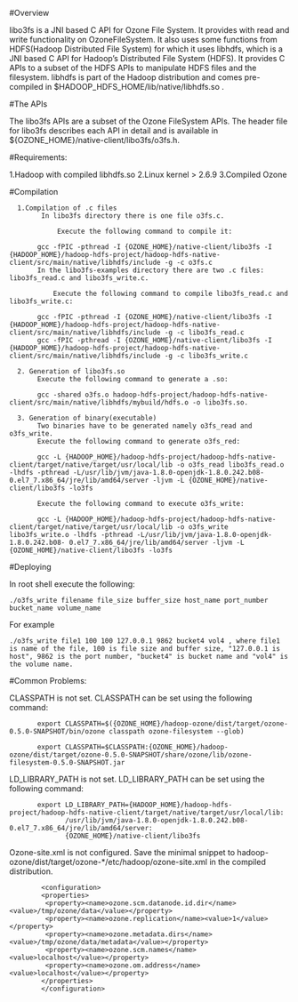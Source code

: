 <!--
  Licensed to the Apache Software Foundation (ASF) under one or more
  contributor license agreements.  See the NOTICE file distributed with
  this work for additional information regarding copyright ownership.
  The ASF licenses this file to You under the Apache License, Version 2.0
  (the "License"); you may not use this file except in compliance with
  the License.  You may obtain a copy of the License at

      http://www.apache.org/licenses/LICENSE-2.0

  Unless required by applicable law or agreed to in writing, software
  distributed under the License is distributed on an "AS IS" BASIS,
  WITHOUT WARRANTIES OR CONDITIONS OF ANY KIND, either express or implied.
  See the License for the specific language governing permissions and
  limitations under the License.
-->

#Overview

libo3fs is a JNI based C API for Ozone File System. It provides with read and write functionality on OzoneFileSystem. It also uses some functions from HDFS(Hadoop Distributed File System) for which it uses libhdfs, which is a JNI based C API for Hadoop’s Distributed File System (HDFS). It provides C APIs to a subset of the HDFS APIs to manipulate HDFS files and the filesystem. libhdfs is part of the Hadoop distribution and comes pre-compiled in $HADOOP_HDFS_HOME/lib/native/libhdfs.so .

#The APIs

The libo3fs APIs are a subset of the Ozone FileSystem APIs. The header file for libo3fs describes each API in detail and is available in ${OZONE_HOME}/native-client/libo3fs/o3fs.h.

#Requirements:

1.Hadoop with compiled libhdfs.so
2.Linux kernel > 2.6.9 
3.Compiled Ozone

#Compilation

      1.Compilation of .c files
            In libo3fs directory there is one file o3fs.c.

                Execute the following command to compile it: 

           gcc -fPIC -pthread -I {OZONE_HOME}/native-client/libo3fs -I {HADOOP_HOME}/hadoop-hdfs-project/hadoop-hdfs-native-client/src/main/native/libhdfs/include -g -c o3fs.c
           In the libo3fs-examples directory there are two .c files: libo3fs_read.c and libo3fs_write.c.

               Execute the following command to compile libo3fs_read.c and libo3fs_write.c:

           gcc -fPIC -pthread -I {OZONE_HOME}/native-client/libo3fs -I {HADOOP_HOME}/hadoop-hdfs-project/hadoop-hdfs-native-client/src/main/native/libhdfs/include -g -c libo3fs_read.c               
           gcc -fPIC -pthread -I {OZONE_HOME}/native-client/libo3fs -I {HADOOP_HOME}/hadoop-hdfs-project/hadoop-hdfs-native-client/src/main/native/libhdfs/include -g -c libo3fs_write.c

      2. Generation of libo3fs.so
           Execute the following command to generate a .so:

           gcc -shared o3fs.o hadoop-hdfs-project/hadoop-hdfs-native-client/src/main/native/libhdfs/mybuild/hdfs.o -o libo3fs.so.

      3. Generation of binary(executable)
           Two binaries have to be generated namely o3fs_read and o3fs_write.
           Execute the following command to generate o3fs_red:

           gcc -L {HADOOP_HOME}/hadoop-hdfs-project/hadoop-hdfs-native-client/target/native/target/usr/local/lib -o o3fs_read libo3fs_read.o -lhdfs -pthread -L/usr/lib/jvm/java-1.8.0-openjdk-1.8.0.242.b08-0.el7_7.x86_64/jre/lib/amd64/server -ljvm -L {OZONE_HOME}/native-client/libo3fs -lo3fs
           
           Execute the following command to execute o3fs_write:

           gcc -L {HADOOP_HOME}/hadoop-hdfs-project/hadoop-hdfs-native-client/target/native/target/usr/local/lib -o o3fs_write libo3fs_write.o -lhdfs -pthread -L/usr/lib/jvm/java-1.8.0-openjdk-1.8.0.242.b08- 0.el7_7.x86_64/jre/lib/amd64/server -ljvm -L {OZONE_HOME}/native-client/libo3fs -lo3fs

#Deploying

In root shell execute the following:

    ./o3fs_write filename file_size buffer_size host_name port_number bucket_name volume_name

For example

    ./o3fs_write file1 100 100 127.0.0.1 9862 bucket4 vol4 , where file1 is name of the file, 100 is file size and buffer size, "127.0.0.1 is host", 9862 is the port number, "bucket4" is bucket name and "vol4" is the volume name.

#Common Problems:

CLASSPATH is not set. CLASSPATH can be set using the following command:
 
           export CLASSPATH=$({OZONE_HOME}/hadoop-ozone/dist/target/ozone-0.5.0-SNAPSHOT/bin/ozone classpath ozone-filesystem --glob)

           export CLASSPATH=$CLASSPATH:{OZONE_HOME}/hadoop-ozone/dist/target/ozone-0.5.0-SNAPSHOT/share/ozone/lib/ozone-filesystem-0.5.0-SNAPSHOT.jar

LD_LIBRARY_PATH is not set. LD_LIBRARY_PATH can be set using the following command:  

           export LD_LIBRARY_PATH={HADOOP_HOME}/hadoop-hdfs-project/hadoop-hdfs-native-client/target/native/target/usr/local/lib:
                  /usr/lib/jvm/java-1.8.0-openjdk-1.8.0.242.b08-0.el7_7.x86_64/jre/lib/amd64/server:
                  {OZONE_HOME}/native-client/libo3fs

Ozone-site.xml is not configured. Save the minimal snippet to hadoop-ozone/dist/target/ozone-*/etc/hadoop/ozone-site.xml in the compiled distribution.

            <configuration>
            <properties>
             <property><name>ozone.scm.datanode.id.dir</name><value>/tmp/ozone/data</value></property>
             <property><name>ozone.replication</name><value>1</value></property>
             <property><name>ozone.metadata.dirs</name><value>/tmp/ozone/data/metadata</value></property>
             <property><name>ozone.scm.names</name><value>localhost</value></property>
             <property><name>ozone.om.address</name><value>localhost</value></property>
            </properties>
            </configuration>
